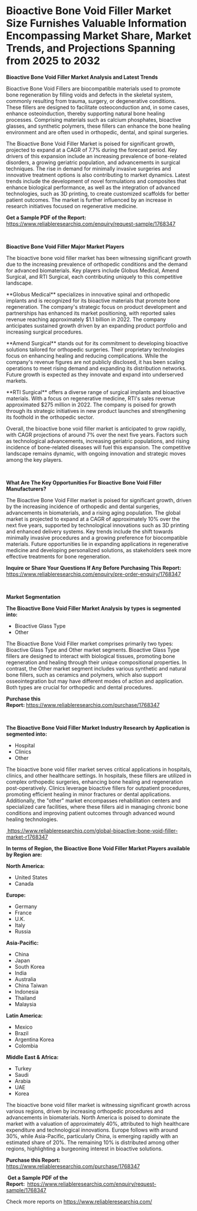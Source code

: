 <p><h1>Bioactive Bone Void Filler Market Size Furnishes Valuable Information Encompassing Market Share, Market Trends, and Projections Spanning from 2025 to 2032</h1></p><p><strong>Bioactive Bone Void Filler Market Analysis and Latest Trends</strong></p>
<p><p>Bioactive Bone Void Fillers are biocompatible materials used to promote bone regeneration by filling voids and defects in the skeletal system, commonly resulting from trauma, surgery, or degenerative conditions. These fillers are designed to facilitate osteoconduction and, in some cases, enhance osteoinduction, thereby supporting natural bone healing processes. Comprising materials such as calcium phosphates, bioactive glasses, and synthetic polymers, these fillers can enhance the bone healing environment and are often used in orthopedic, dental, and spinal surgeries.</p><p>The Bioactive Bone Void Filler Market is poised for significant growth, projected to expand at a CAGR of 7.7% during the forecast period. Key drivers of this expansion include an increasing prevalence of bone-related disorders, a growing geriatric population, and advancements in surgical techniques. The rise in demand for minimally invasive surgeries and innovative treatment options is also contributing to market dynamics. Latest trends include the development of novel formulations and composites that enhance biological performance, as well as the integration of advanced technologies, such as 3D printing, to create customized scaffolds for better patient outcomes. The market is further influenced by an increase in research initiatives focused on regenerative medicine.</p></p>
<p><strong>Get a Sample PDF of the Report:&nbsp;</strong> <a href="https://www.reliableresearchiq.com/enquiry/request-sample/1768347?utm_campaign=2276&utm_medium=2&utm_source=Github&utm_content=ia&utm_term=05032025&utm_id=bioactive-bone-void-filler">https://www.reliableresearchiq.com/enquiry/request-sample/1768347</a></p>
<p>&nbsp;</p>
<p><strong>Bioactive Bone Void Filler Major Market Players</strong></p>
<p><p>The bioactive bone void filler market has been witnessing significant growth due to the increasing prevalence of orthopedic conditions and the demand for advanced biomaterials. Key players include Globus Medical, Amend Surgical, and RTI Surgical, each contributing uniquely to this competitive landscape.</p><p>**Globus Medical** specializes in innovative spinal and orthopedic implants and is recognized for its bioactive materials that promote bone regeneration. The company's strategic focus on product development and partnerships has enhanced its market positioning, with reported sales revenue reaching approximately $1.1 billion in 2022. The company anticipates sustained growth driven by an expanding product portfolio and increasing surgical procedures.</p><p>**Amend Surgical** stands out for its commitment to developing bioactive solutions tailored for orthopedic surgeries. Their proprietary technologies focus on enhancing healing and reducing complications. While the company's revenue figures are not publicly disclosed, it has been scaling operations to meet rising demand and expanding its distribution networks. Future growth is expected as they innovate and expand into underserved markets.</p><p>**RTI Surgical** offers a diverse range of surgical implants and bioactive materials. With a focus on regenerative medicine, RTI's sales revenue approximated $275 million in 2022. The company is poised for growth through its strategic initiatives in new product launches and strengthening its foothold in the orthopedic sector.</p><p>Overall, the bioactive bone void filler market is anticipated to grow rapidly, with CAGR projections of around 7% over the next five years. Factors such as technological advancements, increasing geriatric populations, and rising incidence of bone-related diseases will fuel this expansion. The competitive landscape remains dynamic, with ongoing innovation and strategic moves among the key players.</p></p>
<p>&nbsp;</p>
<p><strong>What Are The Key Opportunities For Bioactive Bone Void Filler Manufacturers?</strong></p>
<p><p>The Bioactive Bone Void Filler market is poised for significant growth, driven by the increasing incidence of orthopedic and dental surgeries, advancements in biomaterials, and a rising aging population. The global market is projected to expand at a CAGR of approximately 10% over the next five years, supported by technological innovations such as 3D printing and enhanced delivery systems. Key trends include the shift towards minimally invasive procedures and a growing preference for biocompatible materials. Future opportunities lie in expanding applications in regenerative medicine and developing personalized solutions, as stakeholders seek more effective treatments for bone regeneration.</p></p>
<p><strong>Inquire or Share Your Questions If Any Before Purchasing This Report:</strong> <a href="https://www.reliableresearchiq.com/enquiry/pre-order-enquiry/1768347?utm_campaign=2276&utm_medium=2&utm_source=Github&utm_content=ia&utm_term=05032025&utm_id=bioactive-bone-void-filler">https://www.reliableresearchiq.com/enquiry/pre-order-enquiry/1768347</a></p>
<p>&nbsp;</p>
<p><strong>Market Segmentation</strong></p>
<p><strong>The Bioactive Bone Void Filler Market Analysis by types is segmented into:</strong></p>
<p><ul><li>Bioactive Glass Type</li><li>Other</li></ul></p>
<p><p>The Bioactive Bone Void Filler market comprises primarily two types: Bioactive Glass Type and Other market segments. Bioactive Glass Type fillers are designed to interact with biological tissues, promoting bone regeneration and healing through their unique compositional properties. In contrast, the Other market segment includes various synthetic and natural bone fillers, such as ceramics and polymers, which also support osseointegration but may have different modes of action and application. Both types are crucial for orthopedic and dental procedures.</p></p>
<p><strong>Purchase this Report:&nbsp;</strong><a href="https://www.reliableresearchiq.com/purchase/1768347?utm_campaign=2276&utm_medium=2&utm_source=Github&utm_content=ia&utm_term=05032025&utm_id=bioactive-bone-void-filler">https://www.reliableresearchiq.com/purchase/1768347</a></p>
<p>&nbsp;</p>
<p><strong>The Bioactive Bone Void Filler Market Industry Research by Application is segmented into:</strong></p>
<p><ul><li>Hospital</li><li>Clinics</li><li>Other</li></ul></p>
<p><p>The bioactive bone void filler market serves critical applications in hospitals, clinics, and other healthcare settings. In hospitals, these fillers are utilized in complex orthopedic surgeries, enhancing bone healing and regeneration post-operatively. Clinics leverage bioactive fillers for outpatient procedures, promoting efficient healing in minor fractures or dental applications. Additionally, the "other" market encompasses rehabilitation centers and specialized care facilities, where these fillers aid in managing chronic bone conditions and improving patient outcomes through advanced wound healing technologies.</p></p>
<p><a href="https://www.reliableresearchiq.com/global-bioactive-bone-void-filler-market-r1768347?utm_campaign=2276&utm_medium=2&utm_source=Github&utm_content=ia&utm_term=05032025&utm_id=bioactive-bone-void-filler">&nbsp;https://www.reliableresearchiq.com/global-bioactive-bone-void-filler-market-r1768347</a></p>
<p><strong>In terms of Region, the Bioactive Bone Void Filler Market Players available by Region are:</strong></p>
<p>
    <p> <strong> North America: </strong>
        <ul>
            <li>United States</li>
            <li>Canada</li>
        </ul>
        </p> 
    <p> <strong> Europe: </strong>
        <ul>
            <li>Germany</li>
            <li>France</li>
            <li>U.K.</li>
            <li>Italy</li>
            <li>Russia</li>
        </ul>
        </p> 
    <p> <strong> Asia-Pacific: </strong>
        <ul>
            <li>China</li>
            <li>Japan</li>
            <li>South Korea</li>
            <li>India</li>
            <li>Australia</li>
            <li>China Taiwan</li>
            <li>Indonesia</li>
            <li>Thailand</li>
            <li>Malaysia</li>
        </ul>
        </p> 
    <p> <strong> Latin America: </strong>
        <ul>
            <li>Mexico</li>
            <li>Brazil</li>
            <li>Argentina Korea</li>
            <li>Colombia</li>
        </ul>
        </p> 
    <p> <strong> Middle East & Africa: </strong>
        <ul>
            <li>Turkey</li>
            <li>Saudi</li>
            <li>Arabia</li>
            <li>UAE</li>
            <li>Korea</li>
        </ul>
    </p>
    </p>
<p><p>The bioactive bone void filler market is witnessing significant growth across various regions, driven by increasing orthopedic procedures and advancements in biomaterials. North America is poised to dominate the market with a valuation of approximately 40%, attributed to high healthcare expenditure and technological innovations. Europe follows with around 30%, while Asia-Pacific, particularly China, is emerging rapidly with an estimated share of 20%. The remaining 10% is distributed among other regions, highlighting a burgeoning interest in bioactive solutions.</p></p>
<p><strong>Purchase this Report: </strong><a href="https://www.reliableresearchiq.com/purchase/1768347?utm_campaign=2276&utm_medium=2&utm_source=Github&utm_content=ia&utm_term=05032025&utm_id=bioactive-bone-void-filler">https://www.reliableresearchiq.com/purchase/1768347</a></p>
<p>&nbsp;<strong>Get a Sample PDF of the Report:&nbsp;&nbsp;</strong><a href="https://www.reliableresearchiq.com/enquiry/request-sample/1768347?utm_campaign=2276&utm_medium=2&utm_source=Github&utm_content=ia&utm_term=05032025&utm_id=bioactive-bone-void-filler">https://www.reliableresearchiq.com/enquiry/request-sample/1768347</a></p>
<p><strong></strong></p>
<p>Check more reports on <a href="https://www.reliableresearchiq.com/?utm_campaign=2276&utm_medium=2&utm_source=Github&utm_content=ia&utm_term=05032025&utm_id=bioactive-bone-void-filler">https://www.reliableresearchiq.com/</a></p>